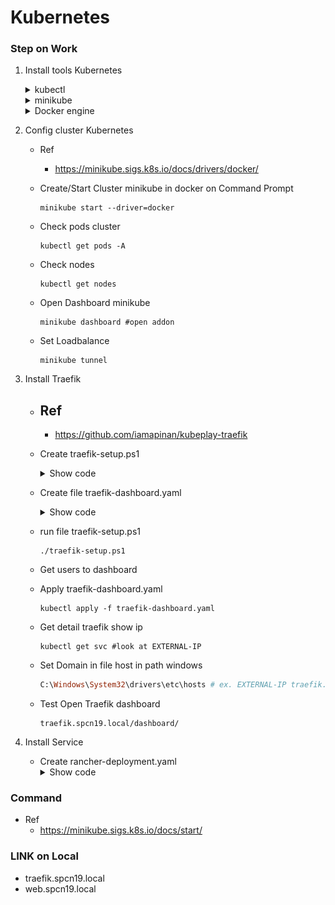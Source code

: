 # Kubernetes
### Step on Work
1. Install tools Kubernetes

    <details>
    <summary>kubectl</summary>

    - Ref
      - https://kubernetes.io/docs/tasks/tools/install-kubectl-windows/

    - download Kubectl.exe to path want

      ```
      curl.exe -LO "https://dl.k8s.io/release/v1.26.0/bin/windows/amd64/kubectl.exe"
      ```
      
    - Add Path to environment variable

      - Search environment
  
        ![](image/environment.png)

      - Click Environment Variables...

        ![](image/clickEnVa.png)

      - Select Path Click Edit

        ![](image/selectPath.png)

      - Click New
        
        ![](image/listPath.png)

      - Add Path that have kubectl.exe
      - Click OK
  
    - Test Kubectl enable 
      ```
      kubectl version --client
      ```

    </details>
    
    <details>
    <summary>minikube</summary>

    - Ref
      - https://minikube.sigs.k8s.io/docs/start/

    - download minikube.exe
      ```ruby
      New-Item -Path 'c:<path want to install>' -Name 'minikube' -ItemType Directory -Force #create folder minikube
      Invoke-WebRequest -OutFile 'c:<path want to install>\minikube\minikube.exe' -Uri 'https://github.com/kubernetes/minikube/releases/latest/download/minikube-windows-amd64.exe' -UseBasicParsing #download install to path
      ```

    - Add Path to environment variable run Admin
      ```ruby
      $oldPath = [Environment]::GetEnvironmentVariable('Path', [EnvironmentVariableTarget]::Machine)
      if ($oldPath.Split(';') -inotcontains 'C:<path folder minikube.exe>'){ `
      [Environment]::SetEnvironmentVariable('Path', $('{0};C:<path folder minikube.exe>' -f $oldPath), [EnvironmentVariableTarget]::Machine) `
      }
      ```
    - Restart Terminal

    </details>

    <details>
    <summary>Docker engine</summary>

    - Install Linux Ubuntu on windown
    - Install Docker Desktop
      - https://www.docker.com/products/docker-desktop/

    </details>

2. Config cluster Kubernetes
   - Ref 
     - https://minikube.sigs.k8s.io/docs/drivers/docker/

   - Create/Start Cluster minikube in docker on Command Prompt
     ```
     minikube start --driver=docker
     ```

   - Check pods cluster
     ```
     kubectl get pods -A
     ```
  
   - Check nodes 
     ```
     kubectl get nodes
     ```
   
   - Open Dashboard minikube
     ```
     minikube dashboard #open addon
     ```

   - Set Loadbalance
     ```
     minikube tunnel
     ```

3. Install Traefik
   - Ref
     - 
     - https://github.com/iamapinan/kubeplay-traefik

   - Create traefik-setup.ps1
     <details>
     <summary>Show code</summary>

     ```ps1
     #powershell

     $KUBE_NAMESPACE = Read-Host -Prompt "Please enter you namespace " #Enter name space
     Write-Output "Traefik will install to $KUBE_NAMESPACE" 

     kubectl create namespace $KUBE_NAMESPACE #create namespace on cluster
     kubectl config set-context --current --namespace=$KUBE_NAMESPACE #set config on kube defalt namespace
     kubectl apply -f https://raw.githubusercontent.com/traefik/traefik/v2.9/docs/content/reference/dynamic-configuration/kubernetes-crd-definition-v1.yml #apply CRD define resource
     kubectl apply -f https://raw.githubusercontent.com/traefik/traefik/v2.9/docs/content/reference/dynamic-configuration/kubernetes-crd-rbac.yml #apply RBAC kubernetes define role for CRD

     if ( -Not (Get-Command scoop -ErrorAction Ignore)) { #check scoop already
        #install scoop
        $username = Read-Host -Prompt "Username " #Read Username computer
        irm get.scoop.sh | iex #install scoop
        $env:Path -split ';' #define environment
        $env:Path += ";C:\Users\$username\scoop\shims" #define environment
     }

     if ( -Not (Get-Command helm -ErrorAction Ignore)) { #check helm already
        #install helm
        scoop install helm
     }

     helm repo add traefik https://traefik.github.io/charts # add repo traefik charts is traefik in helm
     helm repo update # update repo to make prepare install traefik charts
     helm install traefik traefik/traefik # Install traefik chart to make loadbalance and reverse Proxy 

     kubectl get svc -l app.kubernetes.io/name=traefik #Get service label name app.kubernetes.io/ name = traefik
     kubectl get po -l app.kubernetes.io/name=traefik #Get pod label name app.kubernetes.io/ name = traefik

     $UserTraefik = Read-Host -Prompt "Username Traefik " #Enter Username Login Traefik

     if ( -Not ("$UserTraefik" -eq " ")) { #Check emply value
        bash -c "htpasswd -nB $UserTraefik | tee auth-secret" #Create password to hash
        bash -c "kubectl create secret generic -n traefik dashboard-auth-secret --from-file=users=auth-secret -o yaml --dry-run=client | tee dashboard-secret.yaml" #Genarate secure password to users and create file dashboard-secret.yaml
     }
     ```

     </details>

   - Create file traefik-dashboard.yaml
     <details>
     <summary>Show code</summary>

      ```yaml
      apiVersion: traefik.containo.us/v1alpha1
      kind: Middleware
      metadata:
        name: traefik-basic-authen
        namespace: spcn19
      spec:
        basicAuth:
          secret: dashboard-auth-secret
          removeHeader: true
      ---
      apiVersion: v1
      data:
        users: c3BjbjE5OiQyeSQwNSQ5UHFNL3dQMGxXNC9iMTRSaEMxc3llMUJxME5VUjY2VnIxT29XZk5HVVFELzRxc09aVHNSMgoK
      kind: Secret
      metadata:
        name: dashboard-auth-secret
        namespace: spcn19
      ---
      apiVersion: traefik.containo.us/v1alpha1
      kind: IngressRoute
      metadata:
        name: traefik-dashboard
        namespace: spcn19
        annotations:
          kubernetes.io/ingress.class: traefik
          traefik.ingress.kubernetes.io/router.middlewares: traefik-basic-authen
      spec:
        entryPoints:
          - websecure
        routes:
          - match: Host(`traefik.spcn19.local`) && (PathPrefix(`/dashboard`) || PathPrefix(`/api`))
            kind: Rule
            middlewares:
              - name: traefik-basic-authen
                namespace: spcn19
            services:
              - name: api@internal
                kind: TraefikService
      ```

     </details>

   - run file traefik-setup.ps1
     ```
     ./traefik-setup.ps1
     ```
   
   - Get users to dashboard

   - Apply traefik-dashboard.yaml
     ```
     kubectl apply -f traefik-dashboard.yaml
     ```
     
   - Get detail traefik show ip
     ```
     kubectl get svc #look at EXTERNAL-IP
     ```

   - Set Domain in file host in path windows
     ```ruby
     C:\Windows\System32\drivers\etc\hosts # ex. EXTERNAL-IP traefik.spcn19.local
     ```

   - Test Open Traefik dashboard
     ```
     traefik.spcn19.local/dashboard/
     ```
4. Install Service
   - Create rancher-deployment.yaml
     <details>
     <summary>Show code</summary>
     </details>

### Command 
 - Ref 
   - https://minikube.sigs.k8s.io/docs/start/

### LINK on Local
 - traefik.spcn19.local
 - web.spcn19.local 

